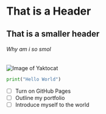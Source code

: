 # That is a Header
## That is a smaller header
###### Why am i so smol

![Image of Yaktocat](https://octodex.github.com/images/yaktocat.png)

```python
print("Hello World")
```
- [ ] Turn on GitHub Pages
- [ ] Outline my portfolio
- [ ] Introduce myself to the world
